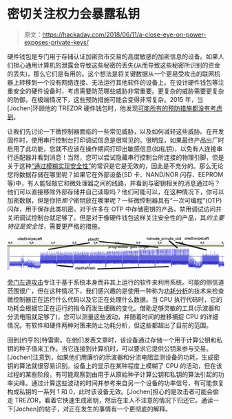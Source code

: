 # 密切关注权力会暴露私钥

> 原文：<https://hackaday.com/2018/06/11/a-close-eye-on-power-exposes-private-keys/>

硬件钱包是专门用于存储认证加密货币交易的高度敏感的加密信息的设备。如果人们担心通用计算机的泄露会导致这些秘密的丢失(从而导致这些秘密所识别的资金的丢失)，那么它们是有用的。这个想法是将关键数据从一个更易受攻击的联网机器上转移到一个没有网络连接、无法运行其他软件的设备上。在设计硬件钱包等注重安全的硬件设备时，考虑需要防范哪些威胁非常重要。更复杂的威胁需要更复杂的防御，在极端情况下，这些预防措施可能会变得非常复杂。2015 年，当[Jochen]环顾他的 TREZOR 硬件钱包时，他发现[可能所有的预防措施都没有考虑到](https://jochen-hoenicke.de/trezor-power-analysis/)。

让我们先讨论一下微控制器面临的一些常见威胁，以及如何减轻这些威胁。在开发固件时，使用串行控制台打印调试信息是很常见的。很明显，如果最终产品出厂时启用了此功能，您就不应该在操作期间打印出敏感信息(如私钥)，以免有人连接串行适配器并看到消息！当然，您可以尝试隐藏串行控制台所连接的物理引脚，但是关于这种[“通过模糊实现安全性”](https://en.wikipedia.org/wiki/Security_through_obscurity)的常识是它是无效的，因此是不充分的。那么无论您将数据存储在哪里呢？如果它在外部设备(SD 卡、NAND/NOR 闪存、EEPROM 等)中，有人能轻敲它和微处理器之间的线路，并看到与密钥相关的消息通过吗？他们可以直接移除外部存储并自己读取吗？他们可能可以，在这种情况下，你可以加密数据，但是你把*那个*密钥放在哪里呢？一些微控制器具有“一次可编程”(OTP)闪存，用于保存此类机密。对于许多在 OTP 中存储密钥的产品，禁用调试访问并关闭调试控制台就足够了。但是对于像硬件钱包这样关注安全性的产品，其*的主要特征是安全性*，需要更严格的措施。

![](img/0d37f2fe8dedd597f97379e222eee17d.png)

[旁门左道攻击](https://en.wikipedia.org/wiki/Side-channel_attack)专注于基于系统本身而非其上运行的软件来利用系统。可能的侧信道范围很广，但在这种情况下，我们感兴趣的是使用一种称为[功耗分析](https://en.wikipedia.org/wiki/Power_analysis)的技术来检查微控制器正在运行什么代码以及它正在处理什么数据。当 CPU 执行代码时，它的功耗会根据它正在运行的指令而发生细微的变化。借助足够灵敏的工具(示波器和分流电阻就足够了)，您可以测量这些波动，并随着时间的推移捕捉 CPU 的详细情况。有软件和硬件两种对策来防止功耗分析，但这些都超出了目前的范围。

回到[约亨的]特雷索。在他们发表文章时，该设备通过存储一个用于计算公钥和私钥的种子值来工作。当它连接到计算机时，可以要求它提供公钥来参与交易。[Jochen]注意到，如果他们用廉价的示波器和分流电阻监测设备的功耗，生成密钥的算法就很容易识别。设备上的显示在某种程度上模糊了 CPU 的活动，但在该过程的某些阶段，有可能观察到由用于从原始种子计算公钥和私钥的算法引起的功率尖峰。通过计算这些波动的时间并参考来自另一个设备的功率信号，有可能恢复构成私钥的一系列 1 和 0，此时该设备无效。[Jochen]担心的是攻击者可能会偷走 TREZOR，看着它快速生成密钥，然后在主人不注意的情况下归还它。通读一下[Jochen]的帖子，对正在发生的事情有一个更彻底的解释。